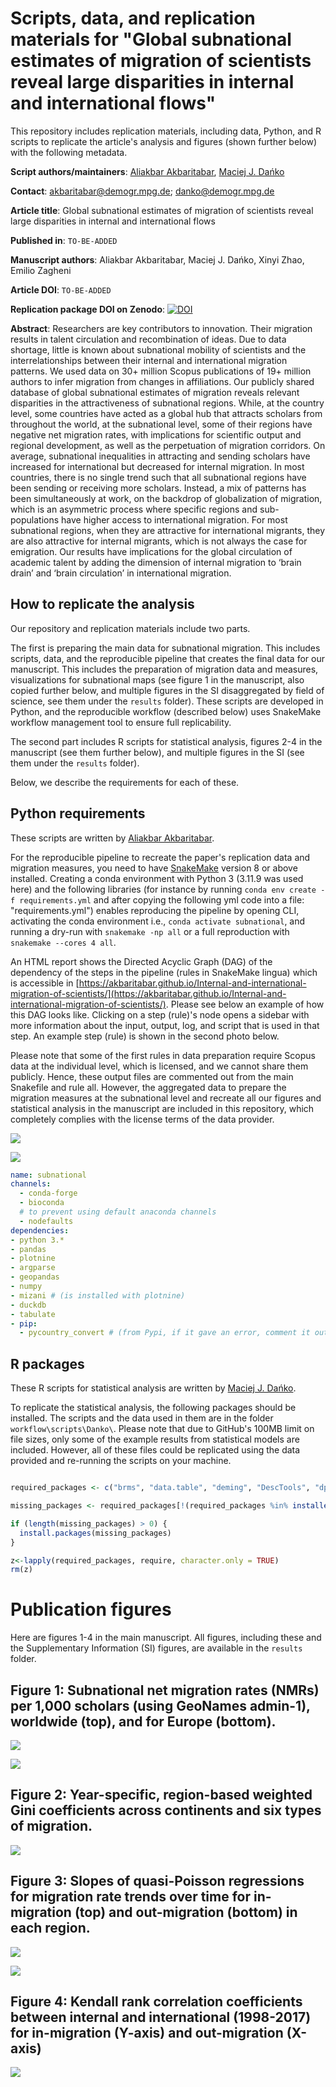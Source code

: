 # Scripts, data, and replication materials for "Global subnational estimates of migration of scientists reveal large disparities in internal and international flows"

This repository includes replication materials, including data, Python, and R scripts to replicate the article's analysis and figures (shown further below) with the following metadata.

**Script authors/maintainers**: [Aliakbar Akbaritabar](https://github.com/akbaritabar), [Maciej J. Dańko](https://github.com/MaciejDanko)

**Contact**: akbaritabar@demogr.mpg.de; danko@demogr.mpg.de

**Article title**: Global subnational estimates of migration of scientists reveal large disparities in internal and international flows

**Published in**: `TO-BE-ADDED`

**Manuscript authors**: Aliakbar Akbaritabar, Maciej J. Dańko, Xinyi Zhao, Emilio Zagheni

**Article DOI**: `TO-BE-ADDED`

**Replication package DOI on Zenodo**: [![DOI](https://zenodo.org/badge/DOI/10.5281/zenodo.15047102.svg)](https://doi.org/10.5281/zenodo.15047102)

**Abstract**:
Researchers are key contributors to innovation. Their migration results in talent circulation and recombination of ideas. Due to data shortage, little is known about subnational mobility of scientists and the interrelationships between their internal and international migration patterns. We used data on 30+ million Scopus publications of 19+ million authors to infer migration from changes in affiliations. Our publicly shared database of global subnational estimates of migration reveals relevant disparities in the attractiveness of subnational regions. While, at the country level, some countries have acted as a global hub that attracts scholars from throughout the world, at the subnational level, some of their regions have negative net migration rates, with implications for scientific output and regional development, as well as the perpetuation of migration corridors. On average, subnational inequalities in attracting and sending scholars have increased for international but decreased for internal migration. In most countries, there is no single trend such that all subnational regions have been sending or receiving more scholars. Instead, a mix of patterns has been simultaneously at work, on the backdrop of globalization of migration, which is an asymmetric process where specific regions and sub-populations have higher access to international migration. For most subnational regions, when they are attractive for international migrants, they are also attractive for internal migrants, which is not always the case for emigration. Our results have implications for the global circulation of academic talent by adding the dimension of internal migration to ‘brain drain’ and ‘brain circulation’ in international migration.


## How to replicate the analysis

Our repository and replication materials include two parts. 

The first is preparing the main data for subnational migration. This includes scripts, data, and the reproducible pipeline that creates the final data for our manuscript. This includes the preparation of migration data and measures, visualizations for subnational maps (see figure 1 in the manuscript, also copied further below, and multiple figures in the SI disaggregated by field of science, see them under the `results` folder). These scripts are developed in Python, and the reproducible workflow (described below) uses SnakeMake workflow management tool to ensure full replicability. 

The second part includes R scripts for statistical analysis, figures 2-4 in the manuscript (see them further below), and multiple figures in the SI (see them under the `results` folder).

Below, we describe the requirements for each of these.

## Python requirements

These scripts are written by [Aliakbar Akbaritabar](https://github.com/akbaritabar).

For the reproducible pipeline to recreate the paper's replication data and migration measures, you need to have [SnakeMake](https://snakemake.readthedocs.io/en/stable/index.html) version 8 or above installed. Creating a conda environment with Python 3 (3.11.9 was used here) and the following libraries (for instance by running `conda env create -f requirements.yml` and after copying the following yml code into a file: "requirements.yml") enables reproducing the pipeline by opening CLI, activating the conda environment i.e., `conda activate subnational`, and running a dry-run with `snakemake -np all` or a full reproduction with `snakemake --cores 4 all`.

An HTML report shows the Directed Acyclic Graph (DAG) of the dependency of the steps in the pipeline (rules in SnakeMake lingua) which is accessible in [https://akbaritabar.github.io/Internal-and-international-migration-of-scientists/](https://akbaritabar.github.io/Internal-and-international-migration-of-scientists/). Please see below an example of how this DAG looks like. Clicking on a step (rule)'s node opens a sidebar with more information about the input, output, log, and script that is used in that step. An example step (rule) is shown in the second photo below. 

Please note that some of the first rules in data preparation require Scopus data at the individual level, which is licensed, and we cannot share them publicly. Hence, these output files are commented out from the main Snakefile and rule all. However, the aggregated data to prepare the migration measures at the subnational level and recreate all our figures and statistical analysis in the manuscript are included in this repository, which completely complies with the license terms of the data provider. 

![](./_publication_figures/snakemake_demo/Local_repository_structure_with_SnakeMake_example_INPUT_OUTPUT_DAG.PNG)

![](./_publication_figures/snakemake_demo/Local_repository_structure_with_SnakeMake_example_rule_or_step.PNG)

```yml
name: subnational
channels:
  - conda-forge
  - bioconda
  # to prevent using default anaconda channels
  - nodefaults
dependencies:
- python 3.*
- pandas
- plotnine
- argparse
- geopandas
- numpy
- mizani # (is installed with plotnine)
- duckdb
- tabulate
- pip:
  - pycountry_convert # (from Pypi, if it gave an error, comment it out by adding a pound sign, and after installation, run "pip install pycountry_convert" in CLI after you activated the 'subnational' conda environment)

```


## R packages

These R scripts for statistical analysis are written by [Maciej J. Dańko](https://github.com/MaciejDanko).

To replicate the statistical analysis, the following packages should be installed. The scripts and the data used in them are in the folder `workflow\scripts\Danko\`. Please note that due to GitHub's 100MB limit on file sizes, only some of the example results from statistical models are included. However, all of these files could be replicated using the data provided and re-running the scripts on your machine.

```R

required_packages <- c("brms", "data.table", "deming", "DescTools", "dplyr", "Kendall", "lava", "magicaxis", "mgcv", "openxlsx", "parallel", "purrr", "splines", "stats")

missing_packages <- required_packages[!(required_packages %in% installed.packages()[, "Package"])]

if (length(missing_packages) > 0) {
  install.packages(missing_packages)
}

z<-lapply(required_packages, require, character.only = TRUE)
rm(z)


```

# Publication figures

Here are figures 1-4 in the main manuscript. All figures, including these and the Supplementary Information (SI) figures, are available in the `results` folder.

## Figure 1: Subnational net migration rates (NMRs) per 1,000 scholars (using GeoNames admin-1), worldwide (top), and for Europe (bottom).
![](./_publication_figures/FIG1_A.png)

![](./_publication_figures/FIG1_B.png)


## Figure 2: Year-specific, region-based weighted Gini coefficients across continents and six types of migration.
![](./_publication_figures/FIG2.png)


## Figure 3: Slopes of quasi-Poisson regressions for migration rate trends over time for in-migration (top) and out-migration (bottom) in each region. 
![](./_publication_figures/FIG3_A.png)

![](./_publication_figures/FIG3_B.png)


## Figure 4: Kendall rank correlation coefficients between internal and international (1998-2017) for in-migration (Y-axis) and out-migration (X-axis)
![](./_publication_figures/FIG4.png)
